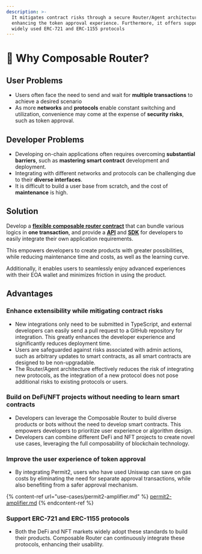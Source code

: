 ```yaml
---
description: >-
  It mitigates contract risks through a secure Router/Agent architecture, while
  enhancing the token approval experience. Furthermore, it offers support for
  widely used ERC-721 and ERC-1155 protocols
---
```


# 🌟 Why Composable Router?

## **User Problems**

* Users often face the need to send and wait for **multiple transactions** to achieve a desired scenario
* As more **networks** and **protocols** enable constant switching and utilization, convenience may come at the expense of **security risks**, such as token approval.

## **Developer Problems**

* Developing on-chain applications often requires overcoming **substantial barriers**, such as **mastering smart contract** development and deployment.
* Integrating with different networks and protocols can be challenging due to their **diverse interfaces**.
* It is difficult to build a user base from scratch, and the cost of **maintenance** is high.

## Solution&#x20;

Develop a [**flexible composable router contract**](broken-reference) that can bundle various logics in **one transaction**, and provide a [**API**](broken-reference) and [**SDK**](broken-reference) for developers to easily integrate their own application requirements.&#x20;

This empowers developers to create products with greater possibilities, while reducing maintenance time and costs, as well as the learning curve.&#x20;

Additionally, it enables users to seamlessly enjoy advanced experiences with their EOA wallet and minimizes friction in using the product.

## Advantages

### Enhance extensibility while mitigating contract risks

* New integrations only need to be submitted in TypeScript, and external developers can easily send a pull request to a GitHub repository for integration. This greatly enhances the developer experience and significantly reduces deployment time.
* Users are safeguarded against risks associated with admin actions, such as arbitrary updates to smart contracts, as all smart contracts are designed to be non-upgradable.
* The Router/Agent architecture effectively reduces the risk of integrating new protocols, as the integration of a new protocol does not pose additional risks to existing protocols or users.

### Build on DeFi/NFT projects without needing to learn smart contracts

* Developers can leverage the Composable Router to build diverse products or bots without the need to develop smart contracts. This empowers developers to prioritize user experience or algorithm design.
* Developers can combine different DeFi and NFT projects to create novel use cases, leveraging the full composability of blockchain technology.

### Improve the user experience of token approval

* By integrating Permit2, users who have used Uniswap can save on gas costs by eliminating the need for separate approval transactions, while also benefiting from a safer approval mechanism.

{% content-ref url="use-cases/permit2-amplifier.md" %}
[permit2-amplifier.md](use-cases/permit2-amplifier.md)
{% endcontent-ref %}

### Support ERC-721 and ERC-1155 protocols

* Both the DeFi and NFT markets widely adopt these standards to build their products. Composable Router can continuously integrate these protocols, enhancing their usability.

